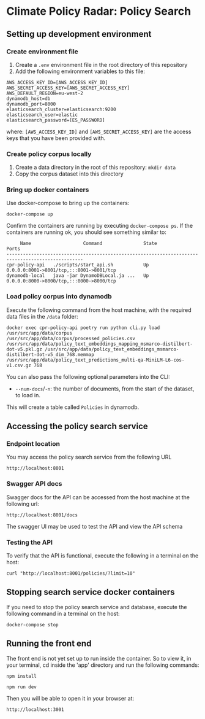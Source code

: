 # Climate Policy Radar: Policy Search

## Setting up development environment

### Create environment file

1. Create a `.env` environment file in the root directory of this repository
2. Add the following environment variables to this file:

```
AWS_ACCESS_KEY_ID=[AWS_ACCESS_KEY_ID]
AWS_SECRET_ACCESS_KEY=[AWS_SECRET_ACCESS_KEY]
AWS_DEFAULT_REGION=eu-west-2
dynamodb_host=db
dynamodb_port=8000
elasticsearch_cluster=elasticsearch:9200
elasticsearch_user=elastic
elasticsearch_password=[ES_PASSWORD]
```

where: `[AWS_ACCESS_KEY_ID]` and `[AWS_SECRET_ACCESS_KEY]` are the access keys that you have been provided with.

### Create policy corpus locally

1. Create a data directory in the root of this repository: `mkdir data`
2. Copy the corpus dataset into this directory

### Bring up docker containers

Use docker-compose to bring up the containers:

`docker-compose up`

Confirm the containers are running by executing `docker-compose ps`. If the containers are running ok, you should see something similar to:

```
     Name                   Command               State                    Ports
--------------------------------------------------------------------------------------------------
cpr-policy-api   ./scripts/start_api.sh           Up      0.0.0.0:8001->8001/tcp,:::8001->8001/tcp
dynamodb-local   java -jar DynamoDBLocal.ja ...   Up      0.0.0.0:8000->8000/tcp,:::8000->8000/tcp
```

### Load policy corpus into dynamodb

Execute the following command from the host machine, with the required data files in the `/data` folder:

```
docker exec cpr-policy-api poetry run python cli.py load /usr/src/app/data/corpus /usr/src/app/data/corpus/processed_policies.csv /usr/src/app/data/policy_text_embeddings_mapping_msmarco-distilbert-dot-v5.pkl.gz /usr/src/app/data/policy_text_embeddings_msmarco-distilbert-dot-v5_dim_768.memmap /usr/src/app/data/policy_text_predictions_multi-qa-MiniLM-L6-cos-v1.csv.gz 768
```

You can also pass the following optional parameters into the CLI:

* `--num-docs`/`-n`: the number of documents, from the start of the dataset, to load in.

This will create a table called `Policies` in dynamodb.

## Accessing the policy search service

### Endpoint location

You may access the policy search service from the following URL

`http://localhost:8001`

### Swagger API docs

Swagger docs for the API can be accessed from the host machine at the following url:

`http://localhost:8001/docs`

The swagger UI may be used to test the API and view the API schema

### Testing the API

To verify that the API is functional, execute the following in a terminal on the host:

`curl "http://localhost:8001/policies/?limit=10"`

## Stopping search service docker containers

If you need to stop the policy search service and database, execute the following command in a terminal on the host:

`docker-compose stop`

## Running the front end

The front end is not yet set up to run inside the container. So to view it, in your terminal, cd inside the 'app' directory and run the following commands:

`npm install`

`npm run dev`

Then you will be able to open it in your browser at:

`http://localhost:3001`
